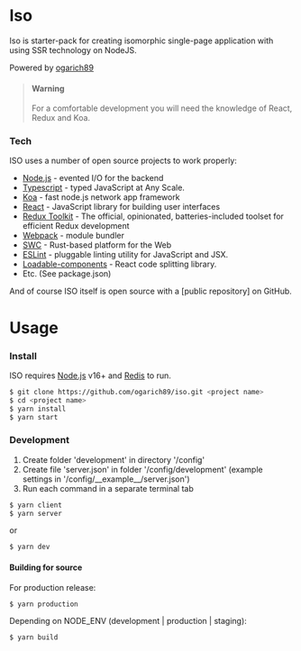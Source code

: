 # Iso
Iso is starter-pack for creating isomorphic single-page application with using SSR technology on NodeJS.

Powered by [ogarich89](https://github.com/ogarich89)

> #### Warning
> For a comfortable development you will need the knowledge of React, Redux and Koa.

### Tech

ISO uses a number of open source projects to work properly:

* [Node.js](https://nodejs.org/) - evented I/O for the backend
* [Typescript](https://www.typescriptlang.org/) - typed JavaScript at Any Scale.
* [Koa](https://koajs.com/) - fast node.js network app framework
* [React](https://reactjs.org/) - JavaScript library for building user interfaces
* [Redux Toolkit](https://redux-toolkit.js.org/) - The official, opinionated, batteries-included toolset for efficient Redux development
* [Webpack](https://webpack.js.org/) - module bundler
* [SWC](https://swc.rs/) - Rust-based platform for the Web
* [ESLint](https://eslint.org/) - pluggable linting utility for JavaScript and JSX.
* [Loadable-components](https://www.smooth-code.com/open-source/loadable-components/) - React code splitting library.
* Etc. (See package.json)

And of course ISO itself is open source with a [public repository]
 on GitHub.

# Usage

### Install

ISO requires [Node.js](https://nodejs.org/) v16+ and [Redis](https://redis.io) to run.


```sh
$ git clone https://github.com/ogarich89/iso.git <project name>
$ cd <project name>
$ yarn install
$ yarn start
```

### Development

1. Create folder 'development' in directory '/config'
2. Create file 'server.json' in folder '/config/development' (example settings in '/config/\_\_example\_\_/server.json')
3. Run each command in a separate terminal tab

```sh
$ yarn client
$ yarn server
```

or

```sh
$ yarn dev
```

#### Building for source
For production release:
```sh
$ yarn production
```
Depending on NODE_ENV (development | production | staging):
```sh
$ yarn build
```



